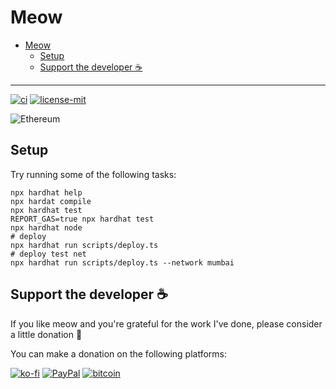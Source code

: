 # Meow

- [Meow](#meow)
  - [Setup](#setup)
  - [Support the developer ☕](#support-the-developer-)

---

[![ci](https://github.com/veeso/meow/workflows/CI/badge.svg)](https://github.com/veeso/meow/actions)
[![license-mit](https://img.shields.io/badge/License-MIT-teal.svg)](https://opensource.org/licenses/MIT)

![Ethereum](https://img.shields.io/badge/Ethereum-3C3C3D?style=for-the-badge&logo=Ethereum&logoColor=white)

## Setup

Try running some of the following tasks:

```shell
npx hardhat help
npx hardat compile
npx hardhat test
REPORT_GAS=true npx hardhat test
npx hardhat node
# deploy
npx hardhat run scripts/deploy.ts
# deploy test net
npx hardhat run scripts/deploy.ts --network mumbai
```

## Support the developer ☕

If you like meow and you're grateful for the work I've done, please consider a little donation 🥳

You can make a donation on the following platforms:

[![ko-fi](https://img.shields.io/badge/Ko--fi-F16061?style=for-the-badge&logo=ko-fi&logoColor=white)](https://ko-fi.com/veeso)
[![PayPal](https://img.shields.io/badge/PayPal-00457C?style=for-the-badge&logo=paypal&logoColor=white)](https://www.paypal.me/chrisintin)
[![bitcoin](https://img.shields.io/badge/Bitcoin-ff9416?style=for-the-badge&logo=bitcoin&logoColor=white)](https://btc.com/bc1qvlmykjn7htz0vuprmjrlkwtv9m9pan6kylsr8w)
